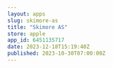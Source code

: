```yaml
---
layout: apps
slug: skimore-as
title: "Skimore AS"
store: apple
app_id: 6451135717
date: 2023-12-18T15:19:40Z
published: 2023-10-30T07:00:00Z
---
```

